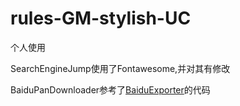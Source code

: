 # rules-GM-stylish-UC
个人使用

SearchEngineJump使用了Fontawesome,并对其有修改

BaiduPanDownloader参考了[BaiduExporter](https://github.com/acgotaku/BaiduExporter)的代码
